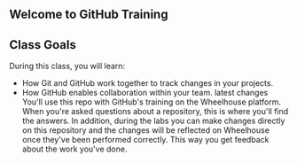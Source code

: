 ## Welcome to GitHub Training

## Class Goals

During this class, you will learn:
- How Git and GitHub work together to track changes in your projects.
- How GitHub enables collaboration within your team.
latest changes
You'll use this repo with GitHub's training on the Wheelhouse platform. When you're asked questions about a repository, this is where you'll find the answers. In addition, during the labs you can make changes directly on this repository and the changes will be reflected on Wheelhouse once they've been performed correctly. This way you get feedback about the work you've done.
